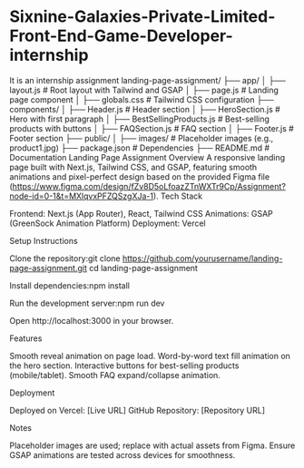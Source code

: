# Sixnine-Galaxies-Private-Limited-Front-End-Game-Developer-internship
It is an internship assignment
landing-page-assignment/
├── app/
│   ├── layout.js                # Root layout with Tailwind and GSAP
│   ├── page.js                 # Landing page component
│   ├── globals.css             # Tailwind CSS configuration
├── components/
│   ├── Header.js              # Header section
│   ├── HeroSection.js         # Hero with first paragraph
│   ├── BestSellingProducts.js # Best-selling products with buttons
│   ├── FAQSection.js          # FAQ section
│   ├── Footer.js              # Footer section
├── public/
│   ├── images/                # Placeholder images (e.g., product1.jpg)
├── package.json               # Dependencies
├── README.md                  # Documentation
Landing Page Assignment
Overview
A responsive landing page built with Next.js, Tailwind CSS, and GSAP, featuring smooth animations and pixel-perfect design based on the provided Figma file (https://www.figma.com/design/fZv8D5oLfoazZTnWXTr9Cp/Assignment?node-id=0-1&t=MXlqvxPFZQSzgXJa-1).
Tech Stack

Frontend: Next.js (App Router), React, Tailwind CSS
Animations: GSAP (GreenSock Animation Platform)
Deployment: Vercel

Setup Instructions

Clone the repository:git clone https://github.com/yourusername/landing-page-assignment.git
cd landing-page-assignment


Install dependencies:npm install


Run the development server:npm run dev


Open http://localhost:3000 in your browser.

Features

Smooth reveal animation on page load.
Word-by-word text fill animation on the hero section.
Interactive buttons for best-selling products (mobile/tablet).
Smooth FAQ expand/collapse animation.

Deployment

Deployed on Vercel: [Live URL]
GitHub Repository: [Repository URL]

Notes

Placeholder images are used; replace with actual assets from Figma.
Ensure GSAP animations are tested across devices for smoothness.
